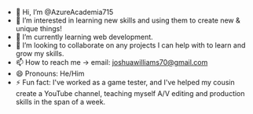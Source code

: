 - 👋 Hi, I’m @AzureAcademia715
- 👀 I’m interested in learning new skills and using them to create new & unique things!
- 🌱 I’m currently learning web development.
- 💞️ I’m looking to collaborate on any projects I can help with to learn and grow my skills.
- 📫 How to reach me -> email: joshuawilliams70@gmail.com
- 😄 Pronouns: He/Him
- ⚡ Fun fact: I've worked as a game tester, and I've helped my cousin create a YouTube channel, teaching myself A/V editing and production skills in the span of a week.

<!---
AzureAcademia715/AzureAcademia715 is a ✨ special ✨ repository because its `README.md` (this file) appears on your GitHub profile.
You can click the Preview link to take a look at your changes.
--->
